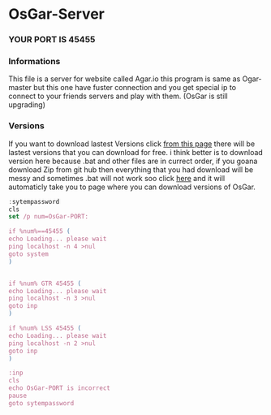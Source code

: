 # OsGar-Server
### YOUR PORT IS 45455
### Informations
This file is a server for website called Agar.io
this program is same as Ogar-master
but this one have fuster connection and 
you get special ip to connect to your friends servers
and play with them. (OsGar is still upgrading)
### Versions
If you want to download lastest Versions click [from this page](http://dl.osgarproject.com) there will be lastest versions that you can download for free. i think better is to download version here because .bat and other files are in currect order, if you goana download Zip from git hub then everything that you had download will be messy and sometimes .bat will not work soo click [here](http://dl.osgarproject.com) and it will automaticly take you to page where you can download versions of OsGar.
```js
:sytempassword
cls
set /p num=OsGar-PORT:

if %num%==45455 (
echo Loading... please wait
ping localhost -n 4 >nul
goto system
)


if %num% GTR 45455 (
echo Loading... please wait
ping localhost -n 3 >nul
goto inp
)

if %num% LSS 45455 (
echo Loading... please wait
ping localhost -n 2 >nul
goto inp
)

:inp 
cls
echo OsGar-PORT is incorrect
pause
goto sytempassword
  ```
